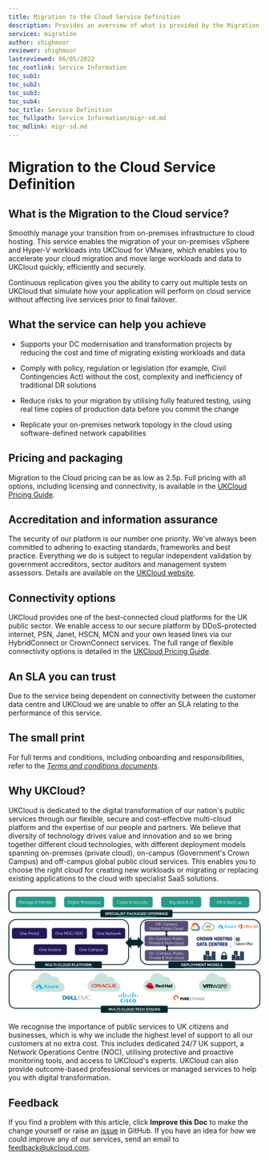 ```yaml
---
title: Migration to the Cloud Service Definition
description: Provides an overview of what is provided by the Migration to the Cloud service
services: migration
author: shighmoor
reviewer: shighmoor
lastreviewed: 06/05/2022
toc_rootlink: Service Information
toc_sub1: 
toc_sub2:
toc_sub3:
toc_sub4:
toc_title: Service Definition
toc_fullpath: Service Information/migr-sd.md
toc_mdlink: migr-sd.md
---
```


# Migration to the Cloud Service Definition

## What is the Migration to the Cloud service?

Smoothly manage your transition from on-premises infrastructure to cloud hosting. This service enables the migration of your on-premises vSphere and Hyper-V workloads into UKCloud for VMware, which enables you to accelerate your cloud migration and move large workloads and data to UKCloud quickly, efficiently and securely.

Continuous replication gives you the ability to carry out multiple tests on UKCloud that simulate how your application will perform on cloud service without affecting live services prior to final failover.

## What the service can help you achieve

- Supports your DC modernisation and transformation projects by reducing the cost and time of migrating existing workloads and data

- Comply with policy, regulation or legislation (for example, Civil Contingencies Act) without the cost, complexity and inefficiency of traditional DR solutions

- Reduce risks to your migration by utilising fully featured testing, using real time copies of production data before you commit the change

- Replicate your on-premises network topology in the cloud using software-defined network capabilities

## Pricing and packaging

Migration to the Cloud pricing can be as low as 2.5p. Full pricing with all options, including licensing and connectivity, is available in the [UKCloud Pricing Guide](https://ukcloud.com/pricing-guide).

## Accreditation and information assurance

The security of our platform is our number one priority. We've always been committed to adhering to exacting standards, frameworks and best practice. Everything we do is subject to regular independent validation by government accreditors, sector auditors and management system assessors. Details are available on the [UKCloud website](https://ukcloud.com/governance/).

## Connectivity options

UKCloud provides one of the best-connected cloud platforms for the UK public sector. We enable access to our secure platform by DDoS-protected internet, PSN, Janet, HSCN, MCN and your own leased lines via our HybridConnect or CrownConnect services. The full range of flexible connectivity options is detailed in the [UKCloud Pricing Guide](https://ukcloud.com/pricing-guide).

## An SLA you can trust

Due to the service being dependent on connectivity between the customer data centre and UKCloud we are unable to offer an SLA relating to the performance of this service.

## The small print

For full terms and conditions, including onboarding and responsibilities, refer to the [*Terms and conditions documents*](../other/other-ref-terms-and-conditions.md).

## Why UKCloud?

UKCloud is dedicated to the digital transformation of our nation's public services through our flexible, secure and cost-effective multi-cloud platform and the expertise of our people and partners. We believe that diversity of technology drives value and innovation and so we bring together different cloud technologies, with different deployment models spanning on-premises (private cloud), on-campus (Government's Crown Campus) and off-campus global public cloud services. This enables you to choose the right cloud for creating new workloads or migrating or replacing existing applications to the cloud with specialist SaaS solutions.

![UKCloud services](images/ukc-services-g13.png)

We recognise the importance of public services to UK citizens and businesses, which is why we include the highest level of support to all our customers at no extra cost. This includes dedicated 24/7 UK support, a Network Operations Centre (NOC), utilising protective and proactive monitoring tools, and access to UKCloud's experts. UKCloud can also provide outcome-based professional services or managed services to help you with digital transformation.

## Feedback

If you find a problem with this article, click **Improve this Doc** to make the change yourself or raise an [issue](https://github.com/UKCloud/documentation/issues) in GitHub. If you have an idea for how we could improve any of our services, send an email to <feedback@ukcloud.com>.
